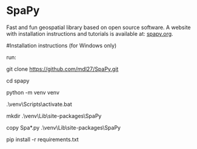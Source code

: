 # SpaPy
Fast and fun geospatial library based on open source software.
A website with installation instructions and tutorials is available at: <a href="http://spapy.org">spapy.org</a>.

#Installation instructions (for Windows only)

run:

git clone https://github.com/mdl27/SpaPy.git

cd spapy

python -m venv venv

.\venv\Scripts\activate.bat

mkdir .\venv\Lib\site-packages\SpaPy

copy Spa*.py .\venv\Lib\site-packages\SpaPy

pip install -r requirements.txt